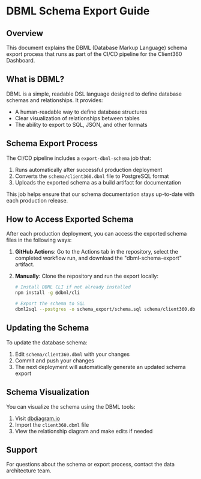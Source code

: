 # DBML Schema Export Guide

## Overview

This document explains the DBML (Database Markup Language) schema export process that runs as part of the CI/CD pipeline for the Client360 Dashboard.

## What is DBML?

DBML is a simple, readable DSL language designed to define database schemas and relationships. It provides:

- A human-readable way to define database structures
- Clear visualization of relationships between tables
- The ability to export to SQL, JSON, and other formats

## Schema Export Process

The CI/CD pipeline includes a `export-dbml-schema` job that:

1. Runs automatically after successful production deployment
2. Converts the `schema/client360.dbml` file to PostgreSQL format
3. Uploads the exported schema as a build artifact for documentation

This job helps ensure that our schema documentation stays up-to-date with each production release.

## How to Access Exported Schema

After each production deployment, you can access the exported schema files in the following ways:

1. **GitHub Actions**: Go to the Actions tab in the repository, select the completed workflow run, and download the "dbml-schema-export" artifact.

2. **Manually**: Clone the repository and run the export locally:
   ```bash
   # Install DBML CLI if not already installed
   npm install -g @dbml/cli
   
   # Export the schema to SQL
   dbml2sql --postgres -o schema_export/schema.sql schema/client360.dbml
   ```

## Updating the Schema

To update the database schema:

1. Edit `schema/client360.dbml` with your changes
2. Commit and push your changes
3. The next deployment will automatically generate an updated schema export

## Schema Visualization

You can visualize the schema using the DBML tools:

1. Visit [dbdiagram.io](https://dbdiagram.io)
2. Import the `client360.dbml` file
3. View the relationship diagram and make edits if needed

## Support

For questions about the schema or export process, contact the data architecture team.